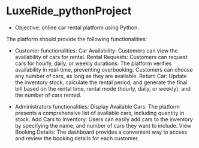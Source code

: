 # LuxeRide_pythonProject
- Objective: online car rental platform using Python.
  
The platform should provide the following functionalities:
- Customer functionalities:
Car Availability: Customers can view the availability of cars for rental.
Rental Requests: Customers can request cars for hourly, daily, or weekly
durations. The platform verifies availability in real-time, preventing
overbooking. Customers can choose any number of cars, as long as they
are available.
Return Car: Update the inventory stock, calculate the rental period, and
generate the final bill based on the rental time, rental mode (hourly, daily,
or weekly), and the number of cars rented.

- Administrators functionalities:
Display Available Cars: The platform presents a comprehensive list of
available cars, including quantity in stock.
Add Cars to Inventory: Users can easily add cars to the inventory by
specifying the name, and number of cars they want to include.
View Booking Details: The dashboard provides a convenient way to
access and review the booking details for each customer.


